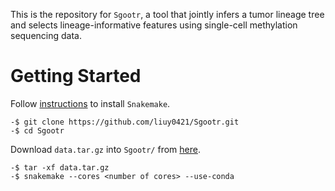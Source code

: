 This is the repository for `Sgootr`, a tool that jointly infers a tumor lineage tree and selects lineage-informative features using single-cell methylation sequencing data.

# Getting Started

Follow [instructions](https://snakemake.readthedocs.io/en/stable/getting_started/installation.html) to install `Snakemake`.

```console
-$ git clone https://github.com/liuy0421/Sgootr.git
-$ cd Sgootr
```

Download `data.tar.gz` into `Sgootr/` from [here](https://umd.box.com/v/sgootr-crc01).

```console
-$ tar -xf data.tar.gz
-$ snakemake --cores <number of cores> --use-conda
```
